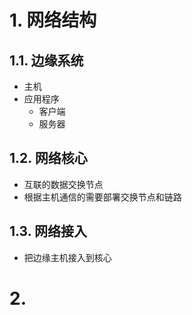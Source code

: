# 1. 网络结构
## 1.1. 边缘系统
- 主机
- 应用程序
	- 客户端
	- 服务器
## 1.2. 网络核心
- 互联的数据交换节点
- 根据主机通信的需要部署交换节点和链路
## 1.3. 网络接入
- 把边缘主机接入到核心
# 2. 
